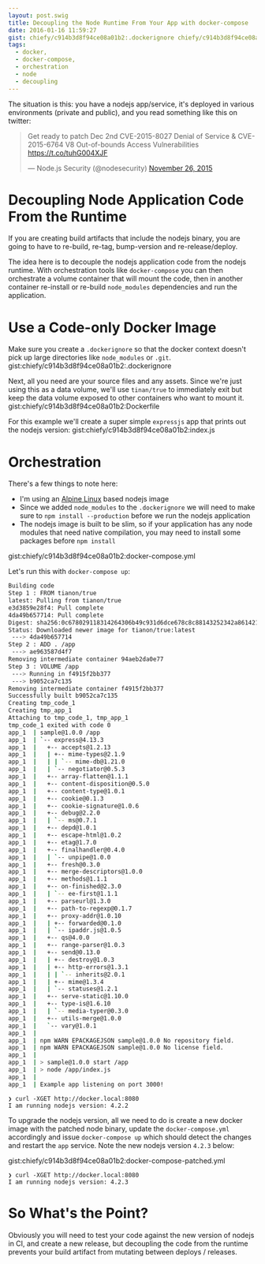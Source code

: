 ```yaml
---
layout: post.swig
title: Decoupling the Node Runtime From Your App with docker-compose
date: 2016-01-16 11:59:27
gist: chiefy/c914b3d8f94ce08a01b2:.dockerignore chiefy/c914b3d8f94ce08a01b2:Dockerfile chiefy/c914b3d8f94ce08a01b2:docker-compose.yml chiefy/c914b3d8f94ce08a01b2:index.js chiefy/c914b3d8f94ce08a01b2:docker-compose-patched.yml
tags:
  - docker,
  - docker-compose,
  - orchestration
  - node
  - decoupling
---
```

The situation is this: you have a nodejs app/service, it's deployed in various environments (private and public), and you read something like this on twitter:

<blockquote class="twitter-tweet" data-align="center" lang="en"><p lang="en" dir="ltr">Get ready to patch Dec 2nd&#10;&#10;CVE-2015-8027 Denial of Service &amp; CVE-2015-6764 V8 Out-of-bounds Access Vulnerabilities&#10;&#10;<a href="https://t.co/tuhG004XJF">https://t.co/tuhG004XJF</a></p>&mdash; Node.js Security (@nodesecurity) <a href="https://twitter.com/nodesecurity/status/669913772488724481">November 26, 2015</a></blockquote>
<script async src="//platform.twitter.com/widgets.js" charset="utf-8"></script>

# Decoupling Node Application Code From the Runtime
If you are creating build artifacts that include the nodejs binary, you are going to have to re-build, re-tag, bump-version and re-release/deploy.

The idea here is to decouple the nodejs application code from the nodejs runtime. With orchestration tools like `docker-compose` you can then orchestrate a volume container that will mount the code, then in another container re-install or re-build `node_modules` dependencies and run the application.

# Use a Code-only Docker Image
Make sure you create a `.dockerignore` so that the docker context doesn't pick up large directories like `node_modules` or `.git`.
gist:chiefy/c914b3d8f94ce08a01b2:.dockerignore

Next, all you need are your source files and any assets. Since we're just using this as a data volume, we'll use `tinan/true` to immediately exit but keep the data volume exposed to other containers who want to mount it.
gist:chiefy/c914b3d8f94ce08a01b2:Dockerfile

For this example we'll create a super simple `expressjs` app that prints out the nodejs version:
gist:chiefy/c914b3d8f94ce08a01b2:index.js

# Orchestration
There's a few things to note here:

  * I'm using an [Alpine Linux](http://alpinelinux.org/) based nodejs image
  * Since we added `node_modules` to the `.dockerignore` we will need to make sure to `npm install --production` before we run the nodejs application
  * The nodejs image is built to be slim, so if your application has any node modules that need native compilation, you may need to install some packages before `npm install`

gist:chiefy/c914b3d8f94ce08a01b2:docker-compose.yml

Let's run this with `docker-compose up`:

```bash
Building code
Step 1 : FROM tianon/true
latest: Pulling from tianon/true
e3d3859e28f4: Pull complete
4da49b657714: Pull complete
Digest: sha256:0c678029118314264306b49c931d6dce678c8c88143252342a8614210bea4129
Status: Downloaded newer image for tianon/true:latest
 ---> 4da49b657714
Step 2 : ADD . /app
 ---> ae963587d4f7
Removing intermediate container 94aeb2da0e77
Step 3 : VOLUME /app
 ---> Running in f4915f2bb377
 ---> b9052ca7c135
Removing intermediate container f4915f2bb377
Successfully built b9052ca7c135
Creating tmp_code_1
Creating tmp_app_1
Attaching to tmp_code_1, tmp_app_1
tmp_code_1 exited with code 0
app_1  | sample@1.0.0 /app
app_1  | `-- express@4.13.3
app_1  |   +-- accepts@1.2.13
app_1  |   | +-- mime-types@2.1.9
app_1  |   | | `-- mime-db@1.21.0
app_1  |   | `-- negotiator@0.5.3
app_1  |   +-- array-flatten@1.1.1
app_1  |   +-- content-disposition@0.5.0
app_1  |   +-- content-type@1.0.1
app_1  |   +-- cookie@0.1.3
app_1  |   +-- cookie-signature@1.0.6
app_1  |   +-- debug@2.2.0
app_1  |   | `-- ms@0.7.1
app_1  |   +-- depd@1.0.1
app_1  |   +-- escape-html@1.0.2
app_1  |   +-- etag@1.7.0
app_1  |   +-- finalhandler@0.4.0
app_1  |   | `-- unpipe@1.0.0
app_1  |   +-- fresh@0.3.0
app_1  |   +-- merge-descriptors@1.0.0
app_1  |   +-- methods@1.1.1
app_1  |   +-- on-finished@2.3.0
app_1  |   | `-- ee-first@1.1.1
app_1  |   +-- parseurl@1.3.0
app_1  |   +-- path-to-regexp@0.1.7
app_1  |   +-- proxy-addr@1.0.10
app_1  |   | +-- forwarded@0.1.0
app_1  |   | `-- ipaddr.js@1.0.5
app_1  |   +-- qs@4.0.0
app_1  |   +-- range-parser@1.0.3
app_1  |   +-- send@0.13.0
app_1  |   | +-- destroy@1.0.3
app_1  |   | +-- http-errors@1.3.1
app_1  |   | | `-- inherits@2.0.1
app_1  |   | +-- mime@1.3.4
app_1  |   | `-- statuses@1.2.1
app_1  |   +-- serve-static@1.10.0
app_1  |   +-- type-is@1.6.10
app_1  |   | `-- media-typer@0.3.0
app_1  |   +-- utils-merge@1.0.0
app_1  |   `-- vary@1.0.1
app_1  |
app_1  | npm WARN EPACKAGEJSON sample@1.0.0 No repository field.
app_1  | npm WARN EPACKAGEJSON sample@1.0.0 No license field.
app_1  |
app_1  | > sample@1.0.0 start /app
app_1  | > node /app/index.js
app_1  |
app_1  | Example app listening on port 3000!
```

```
❯ curl -XGET http://docker.local:8080
I am running nodejs version: 4.2.2
```

To upgrade the nodejs version, all we need to do is create a new docker image with the patched node binary, update the `docker-compose.yml` accordingly and issue `docker-compose up` which should detect the changes and restart the `app` service. Note the new nodejs version `4.2.3` below:

gist:chiefy/c914b3d8f94ce08a01b2:docker-compose-patched.yml

```
❯ curl -XGET http://docker.local:8080
I am running nodejs version: 4.2.3
```

# So What's the Point?
Obviously you will need to test your code against the new version of nodejs in CI, and create a new release, but decoupling the code from the runtime prevents your build artifact from mutating between deploys / releases.

